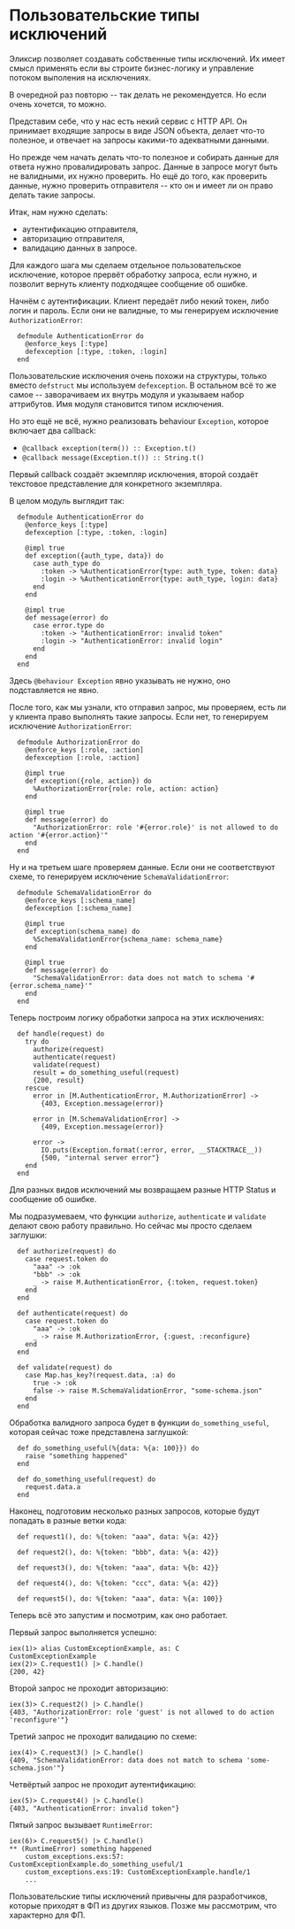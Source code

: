 # Пользовательские типы исключений

Эликсир позволяет создавать собственные типы исключений. Их имеет смысл применять если вы строите бизнес-логику и управление потоком выполения на исключениях.

В очередной раз повторю -- так делать не рекомендуется. Но если очень хочется, то можно.

Представим себе, что у нас есть некий сервис с HTTP API. Он принимает входящие запросы в виде JSON объекта, делает что-то полезное, и отвечает на запросы какими-то адекватными данными.

Но прежде чем начать делать что-то полезное и собирать данные для ответа нужно провалидировать запрос. Данные в запросе могут быть не валидными, их нужно проверить. Но ещё до того, как проверить данные, нужно проверить отправителя -- кто он и имеет ли он право делать такие запросы.

Итак, нам нужно сделать:
- аутентификацию отправителя,
- авторизацию отправителя,
- валидацию данных в запросе.

Для каждого шага мы сделаем отдельное пользовательское исключение, которое прервёт обработку запроса, если нужно, и позволит вернуть клиенту подходящее сообщение об ошибке.

Начнём с аутентификации. Клиент передаёт либо некий токен, либо логин и пароль. Если они не валидные, то мы генерируем исключение `AuthorizationError`:

```
  defmodule AuthenticationError do
    @enforce_keys [:type]
    defexception [:type, :token, :login]
  end
```

Пользовательские исключения очень похожи на структуры, только вместо `defstruct` мы используем `defexception`. В остальном всё то же самое -- заворачиваем их внутрь модуля и указываем набор аттрибутов. Имя модуля становится типом исключения.

Но это ещё не всё, нужно реализовать behaviour `Exception`, которое включает два callback:
- `@callback exception(term()) :: Exception.t()`
- `@callback message(Exception.t()) :: String.t()`

Первый callback создаёт экземпляр исключения, второй создаёт текстовое представление для конкретного экземпляра.

В целом модуль выглядит так:

```
  defmodule AuthenticationError do
    @enforce_keys [:type]
    defexception [:type, :token, :login]

    @impl true
    def exception({auth_type, data}) do
      case auth_type do
        :token -> %AuthenticationError{type: auth_type, token: data}
        :login -> %AuthenticationError{type: auth_type, login: data}
      end
    end

    @impl true
    def message(error) do
      case error.type do
        :token -> "AuthenticationError: invalid token"
        :login -> "AuthenticationError: invalid login"
      end
    end
  end
```

Здесь `@behaviour Exception` явно указывать не нужно, оно подставляется не явно.

После того, как мы узнали, кто отправил запрос, мы проверяем, есть ли у клиента право выполнять такие запросы. Если нет, то генерируем исключение `AuthorizationError`:

```
  defmodule AuthorizationError do
    @enforce_keys [:role, :action]
    defexception [:role, :action]

    @impl true
    def exception({role, action}) do
      %AuthorizationError{role: role, action: action}
    end

    @impl true
    def message(error) do
      "AuthorizationError: role '#{error.role}' is not allowed to do action '#{error.action}'"
    end
  end
```

Ну и на третьем шаге проверяем данные. Если они не соответствуют схеме, то генерируем исключение `SchemaValidationError`:

```
  defmodule SchemaValidationError do
    @enforce_keys [:schema_name]
    defexception [:schema_name]

    @impl true
    def exception(schema_name) do
      %SchemaValidationError{schema_name: schema_name}
    end

    @impl true
    def message(error) do
      "SchemaValidationError: data does not match to schema '#{error.schema_name}'"
    end
  end
```

Теперь построим логику обработки запроса на этих исключениях:

```
  def handle(request) do
    try do
      authorize(request)
      authenticate(request)
      validate(request)
      result = do_something_useful(request)
      {200, result}
    rescue
      error in [M.AuthenticationError, M.AuthorizationError] ->
        {403, Exception.message(error)}

      error in [M.SchemaValidationError] ->
        {409, Exception.message(error)}

      error ->
        IO.puts(Exception.format(:error, error, __STACKTRACE__))
        {500, "internal server error"}
    end
  end
```

Для разных видов исключений мы возвращаем разные HTTP Status и сообщение об ошибке.

Мы подразумеваем, что функции `authorize`, `authenticate` и `validate` делают свою работу правильно. Но сейчас мы просто сделаем заглушки:

```
  def authorize(request) do
    case request.token do
      "aaa" -> :ok
      "bbb" -> :ok
      _ -> raise M.AuthenticationError, {:token, request.token}
    end
  end

  def authenticate(request) do
    case request.token do
      "aaa" -> :ok
      _ -> raise M.AuthorizationError, {:guest, :reconfigure}
    end
  end

  def validate(request) do
    case Map.has_key?(request.data, :a) do
      true -> :ok
      false -> raise M.SchemaValidationError, "some-schema.json"
    end
  end
```

Обработка валидного запроса будет в функции `do_something_useful`, которая сейчас тоже представлена заглушкой:

```
  def do_something_useful(%{data: %{a: 100}}) do
    raise "something happened"
  end

  def do_something_useful(request) do
    request.data.a
  end
```

Наконец, подготовим несколько разных запросов, которые будут попадать в разные ветки кода:

```
  def request1(), do: %{token: "aaa", data: %{a: 42}}

  def request2(), do: %{token: "bbb", data: %{a: 42}}

  def request3(), do: %{token: "aaa", data: %{b: 42}}

  def request4(), do: %{token: "ccc", data: %{a: 42}}

  def request5(), do: %{token: "aaa", data: %{a: 100}}
```

Теперь всё это запустим и посмотрим, как оно работает.

Первый запрос выполняется успешно:

```
iex(1)> alias CustomExceptionExample, as: C
CustomExceptionExample
iex(2)> C.request1() |> C.handle()
{200, 42}
```

Второй запрос не проходит авторизацию:

```
iex(3)> C.request2() |> C.handle()
{403, "AuthorizationError: role 'guest' is not allowed to do action 'reconfigure'"}
```

Третий запрос не проходит валидацию по схеме:

```
iex(4)> C.request3() |> C.handle()
{409, "SchemaValidationError: data does not match to schema 'some-schema.json'"}
```

Четвёртый запрос не проходит аутентификацию:

```
iex(5)> C.request4() |> C.handle()
{403, "AuthenticationError: invalid token"}
```

Пятый запрос вызывает `RuntimeError`:

```
iex(6)> C.request5() |> C.handle()
** (RuntimeError) something happened
    custom_exceptions.exs:57: CustomExceptionExample.do_something_useful/1
    custom_exceptions.exs:19: CustomExceptionExample.handle/1
    ...
```

Пользовательские типы исключений привычны для разработчиков, которые приходят в ФП из других языков. Позже мы рассмотрим, что характерно для ФП.
